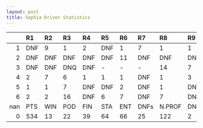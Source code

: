 ```yaml
---
layout: post 
title: Sophia Driver Statistics
--- 
```


|     | R1   | R2   | R3   | R4   | R5   | R6   | R7   | R8     | R9   | R10   | R11   | R12   | Points   | Pos   |
|----:|:-----|:-----|:-----|:-----|:-----|:-----|:-----|:-------|:-----|:------|:------|:------|:---------|:------|
|   1 | DNF  | 9    | 1    | 2    | DNF  | 1    | 7    | 1      | 1    | 2     | 1     | 3     | nan      | nan   |
|   2 | DNF  | DNF  | DNF  | DNF  | DNF  | 11   | DNF  | DNF    | DNF  | DNF   | DNF   | DNQ   | nan      | nan   |
|   3 | DNF  | DNF  | DNQ  | DNF  | -    | -    | -    | 14     | 7    | DNF   | 11    | 1     | nan      | nan   |
|   4 | 2    | 7    | 6    | 1    | 1    | 1    | DNF  | 1      | 3    | 4     | 12    | 2     | nan      | nan   |
|   5 | 1    | 1    | 7    | DNF  | DNF  | 2    | DNF  | 1      | DNF  | DNF   | 11    | 17    | 0.0      | 30.0  |
|   6 | 2    | 2    | 16   | DNF  | 6    | 7    | DNF  | 7      | DNF  | nan   | nan   | nan   | 0.0      | 37.0  |
| nan | PTS  | WIN  | POD  | FIN  | STA  | ENT  | DNFs | N.PROF | DNQ  | %FIN  | PPR   | BST   | CHA      | RNK   |
|   0 | 534  | 13   | 22   | 39   | 64   | 66   | 25   | 122    | 2    | 60.94 | 8.09  | 1     | 2.0      | 4.0   |